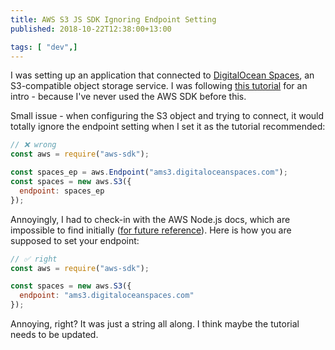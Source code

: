 ```yaml
---
title: AWS S3 JS SDK Ignoring Endpoint Setting
published: 2018-10-22T12:38:00+13:00

tags: [ "dev",]
---
```


I was setting up an application that connected to [DigitalOcean Spaces](https://m.do.co/c/f8ffd8a5f356), an S3-compatible object storage service. I was following [this tutorial](https://www.digitalocean.com/community/tutorials/how-to-upload-a-file-to-object-storage-with-node-js) for an intro - because I've never used the AWS SDK before this.

Small issue - when configuring the S3 object and trying to connect, it would totally ignore the endpoint setting when I set it as the tutorial recommended:

```js
// ❌ wrong
const aws = require("aws-sdk");

const spaces_ep = aws.Endpoint("ams3.digitaloceanspaces.com");
const spaces = new aws.S3({
  endpoint: spaces_ep
});
```

Annoyingly, I had to check-in with the AWS Node.js docs, which are impossible to find initially ([for future reference](https://docs.aws.amazon.com/AWSJavaScriptSDK/latest/AWS/S3.html)). Here is how you are supposed to set your endpoint:

```js
// ✅ right
const aws = require("aws-sdk");

const spaces = new aws.S3({
  endpoint: "ams3.digitaloceanspaces.com"
});
```

Annoying, right? It was just a string all along. I think maybe the tutorial needs to be updated.
